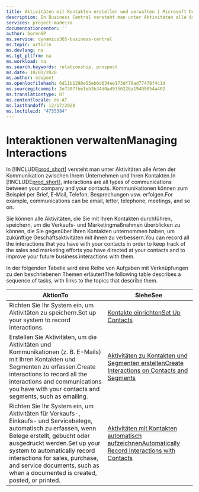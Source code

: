 ```yaml
---
title: Aktivitäten mit Kontakten erstellen und verwalten | Microsoft Docs
description: In Business Central versteht man unter Aktivitäten alle Arten der Kommunikation zwischen Ihrem Unternehmen und Ihren Kontakten. Kommunikationen können zum Beispiel per Brief, E-Mail, Telefon, Besprechungen usw. erfolgen.
services: project-madeira
documentationcenter: ''
author: SorenGP
ms.service: dynamics365-business-central
ms.topic: article
ms.devlang: na
ms.tgt_pltfrm: na
ms.workload: na
ms.search.keywords: relationship, prospect
ms.date: 10/01/2020
ms.author: edupont
ms.openlocfilehash: 6d11b1298e55eb6d034ee173df70ad77478f4c1d
ms.sourcegitcommit: 2e7307fbe1eb3b34d0ad9356226a19409054a402
ms.translationtype: HT
ms.contentlocale: de-AT
ms.lasthandoff: 12/17/2020
ms.locfileid: "4755384"
---
```

# <a name="managing-interactions"></a><span data-ttu-id="2f198-104">Interaktionen verwalten</span><span class="sxs-lookup"><span data-stu-id="2f198-104">Managing Interactions</span></span>
<span data-ttu-id="2f198-105">In [!INCLUDE[prod_short](includes/prod_short.md)] versteht man unter Aktivitäten alle Arten der Kommunikation zwischen Ihrem Unternehmen und Ihren Kontakten.</span><span class="sxs-lookup"><span data-stu-id="2f198-105">In [!INCLUDE[prod_short](includes/prod_short.md)], interactions are all types of communications between your company and your contacts.</span></span> <span data-ttu-id="2f198-106">Kommunikationen können zum Beispiel per Brief, E-Mail, Telefon, Besprechungen usw. erfolgen.</span><span class="sxs-lookup"><span data-stu-id="2f198-106">For example, communications can be email, letter, telephone, meetings, and so on.</span></span>

<span data-ttu-id="2f198-107">Sie können alle Aktivitäten, die Sie mit Ihren Kontakten durchführen, speichern, um die Verkaufs- und Marketingmaßnahmen überblicken zu können, die Sie gegenüber Ihren Kontakten unternommen haben, um zukünftige Geschäftsaktivitäten mit ihnen zu verbessern.</span><span class="sxs-lookup"><span data-stu-id="2f198-107">You can record all the interactions that you have with your contacts in order to keep track of the sales and marketing efforts you have directed at your contacts and to improve your future business interactions with them.</span></span>

<span data-ttu-id="2f198-108">In der folgenden Tabelle wird eine Reihe von Aufgaben mit Verknüpfungen zu den beschriebenen Themen erläutert</span><span class="sxs-lookup"><span data-stu-id="2f198-108">The following table describes a sequence of tasks, with links to the topics that describe them.</span></span>

| <span data-ttu-id="2f198-109">Aktion</span><span class="sxs-lookup"><span data-stu-id="2f198-109">To</span></span> | <span data-ttu-id="2f198-110">Siehe</span><span class="sxs-lookup"><span data-stu-id="2f198-110">See</span></span> |
| --- | --- |
| <span data-ttu-id="2f198-111">Richten Sie Ihr System ein, um Aktivitäten zu speichern.</span><span class="sxs-lookup"><span data-stu-id="2f198-111">Set up your system to record interactions.</span></span> |[<span data-ttu-id="2f198-112">Kontakte einrichten</span><span class="sxs-lookup"><span data-stu-id="2f198-112">Set Up Contacts</span></span>](marketing-setup-contacts.md) |
|<span data-ttu-id="2f198-113">Erstellen Sie Aktivitäten, um die Aktivitäten und Kommunikationen (z. B. E-Mails) mit Ihren Kontakten und Segmenten zu erfassen.</span><span class="sxs-lookup"><span data-stu-id="2f198-113">Create interactions to record all the interactions and communications you have with your contacts and segments, such as emailing.</span></span>|[<span data-ttu-id="2f198-114">Aktivitäten zu Kontakten und Segmenten erstellen</span><span class="sxs-lookup"><span data-stu-id="2f198-114">Create Interactions on Contacts and Segments</span></span>](marketing-how-create-interactions.md)|
|<span data-ttu-id="2f198-115">Richten Sie Ihr System ein, um Aktivitäten für Verkaufs-, Einkaufs- und Servicebelege, automatisch zu erfassen, wenn Belege erstellt, gebucht oder ausgedruckt werden.</span><span class="sxs-lookup"><span data-stu-id="2f198-115">Set up your system to automatically record interactions for sales, purchase, and service documents, such as when a documented is created, posted, or printed.</span></span>|[<span data-ttu-id="2f198-116">Aktivitäten mit Kontakten automatisch aufzeichnen</span><span class="sxs-lookup"><span data-stu-id="2f198-116">Automatically Record Interactions with Contacts</span></span>](marketing-auto-record-interactions.md)|
